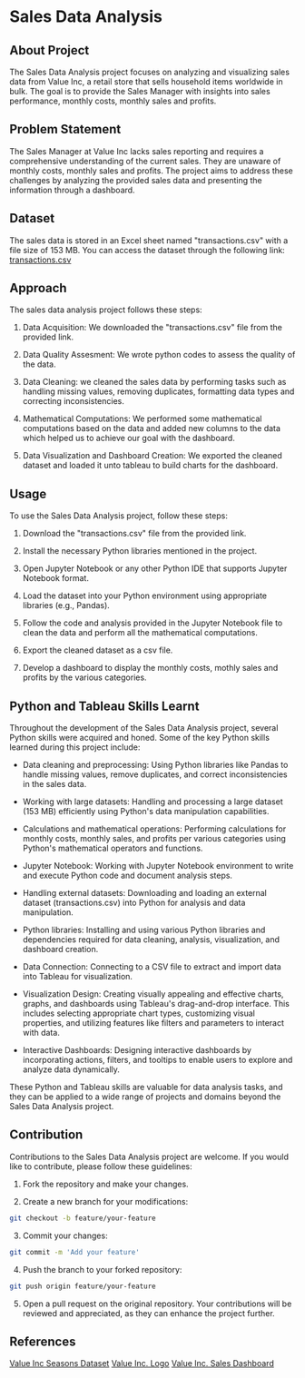 # Sales Data Analysis

## About Project

The Sales Data Analysis project focuses on analyzing and visualizing sales data from Value Inc, a retail store that sells household items worldwide in bulk. The goal is to provide the Sales Manager with insights into sales performance, monthly costs, monthly sales and profits.

## Problem Statement

The Sales Manager at Value Inc lacks sales reporting and requires a comprehensive understanding of the current sales. They are unaware of monthly costs, monthly sales and profits. The project aims to address these challenges by analyzing the provided sales data and presenting the information through a dashboard.

## Dataset

The sales data is stored in an Excel sheet named "transactions.csv" with a file size of 153 MB. You can access the dataset through the following link:
[transactions.csv](https://drive.google.com/file/d/1i6MQZmXUuqyqGjSGbsPrNKV-eJPAhx-U/view?usp=sharing)

## Approach

The sales data analysis project follows these steps:

1. Data Acquisition: We downloaded the "transactions.csv" file from the provided link.

2. Data Quality Assesment: We wrote python codes to assess the quality of the data.

3. Data Cleaning: we cleaned the sales data by performing tasks such as handling missing values, removing duplicates, formatting data types and correcting inconsistencies.

4. Mathematical Computations: We performed some mathematical computations based on the data and added new columns to the data which helped us to achieve our goal with the dashboard.

5. Data Visualization and Dashboard Creation: We exported the cleaned dataset and loaded it unto tableau to build charts for the dashboard.

## Usage

To use the Sales Data Analysis project, follow these steps:

1. Download the "transactions.csv" file from the provided link.

2. Install the necessary Python libraries mentioned in the project.

3. Open Jupyter Notebook or any other Python IDE that supports Jupyter Notebook format.

4. Load the dataset into your Python environment using appropriate libraries (e.g., Pandas).

5. Follow the code and analysis provided in the Jupyter Notebook file to clean the data and perform all the mathematical computations.

6. Export the cleaned dataset as a csv file.

7. Develop a dashboard to display the monthly costs, mothly sales and profits by the various categories.

## Python and Tableau Skills Learnt

Throughout the development of the Sales Data Analysis project, several Python skills were acquired and honed. Some of the key Python skills learned during this project include:

- Data cleaning and preprocessing: Using Python libraries like Pandas to handle missing values, remove duplicates, and correct inconsistencies in the sales data.

- Working with large datasets: Handling and processing a large dataset (153 MB) efficiently using Python's data manipulation capabilities.

- Calculations and mathematical operations: Performing calculations for monthly costs, monthly sales, and profits per various categories using Python's mathematical operators and functions.

- Jupyter Notebook: Working with Jupyter Notebook environment to write and execute Python code and document analysis steps.

- Handling external datasets: Downloading and loading an external dataset (transactions.csv) into Python for analysis and data manipulation.

- Python libraries: Installing and using various Python libraries and dependencies required for data cleaning, analysis, visualization, and dashboard creation.

- Data Connection: Connecting to a CSV file to extract and import data into Tableau for visualization.

- Visualization Design: Creating visually appealing and effective charts, graphs, and dashboards using Tableau's drag-and-drop interface. This includes selecting appropriate chart types, customizing visual properties, and utilizing features like filters and parameters to interact with data.

- Interactive Dashboards: Designing interactive dashboards by incorporating actions, filters, and tooltips to enable users to explore and analyze data dynamically.

These Python and Tableau skills are valuable for data analysis tasks, and they can be applied to a wide range of projects and domains beyond the Sales Data Analysis project.

## Contribution

Contributions to the Sales Data Analysis project are welcome. If you would like to contribute, please follow these guidelines:

1. Fork the repository and make your changes.

2. Create a new branch for your modifications:

```bash
git checkout -b feature/your-feature
```

3. Commit your changes:

```bash
git commit -m 'Add your feature'

```
4. Push the branch to your forked repository:

```bash
git push origin feature/your-feature

```

5. Open a pull request on the original repository.
Your contributions will be reviewed and appreciated, as they can enhance the project further.

## References
[Value Inc Seasons Dataset](https://finch-groundhog-9245.squarespace.com/s/value_inc_seasons.csv)
[Value Inc. Logo](https://finch-groundhog-9245.squarespace.com/s/Value-Inc-Logo.png)
[Value Inc. Sales Dashboard](https://public.tableau.com/app/profile/berlinda.anaman/viz/SalesforValueInc__16891748162360/Dashboard1)
